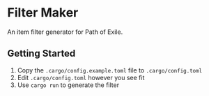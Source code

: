 # Filter Maker
An item filter generator for Path of Exile.

## Getting Started
1. Copy the `.cargo/config.example.toml` file to `.cargo/config.toml`
1. Edit `.cargo/config.toml` however you see fit
1. Use `cargo run` to generate the filter